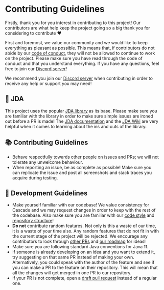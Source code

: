# Contributing Guidelines

Firstly, thank you for you interest in contributing to this project! Our contributors are what help keep the project going so a big thank you for considering to contribute ❤

First and foremost, we value our community and we would like to keep everything as pleasant as possible. This means that, if contributors do not abide by our [code of conduct](CODE_OF_CONDUCT.md), they will not be allowed to continue to work on the project. Please make sure you have read through the code of conduct and that you understand everything. If you have any questions, feel free to join our [Discord server](http://discord.cascadebot.org/)!

We recommend you join our [Discord server](https://discord.cascadebot.org/) when contributing in order to receive any help or support you may need!

## 🤖 JDA
This project uses the popular [JDA library](https://github.com/DV8FromTheWorld/JDA) as its base. Please make sure you are familiar with the library in order to make sure simple issues are ironed out before a PR is made! The [JDA documentation](https://ci.dv8tion.net/job/JDA/javadoc/index.html?overview-summary.html) and the [JDA Wiki](https://github.com/DV8FromTheWorld/JDA/wiki) are very helpful when it comes to learning about the ins and outs of the library.

## 📚 Contributing Guidelines
 - Behave respectfully towards other people on issues and PRs; we will not tolerate any unwelcome behaviour.
 - When reporting an issue, be as complete as possible! Make sure you can replicate the issue and post all screenshots and stack traces you acquire during testing.

## 📖 Development Guidelines
 - Make yourself familiar with our codebase! We value consistency for Cascade and we may request changes in order to keep with the rest of the codebase. Also make sure you are familiar with our [code style](https://github.com/CascadeBot/CascadeBot/wiki/Code-Style) and [repository structure](https://github.com/CascadeBot/CascadeBot/wiki/Repository-Structure)!
 - **Do not** contribute random features. Not only is this a waste of our time, it is a waste of your time also. Any random features that do not fit in with the current stage of the project will be rejected. We encourage any contributors to look through [other PRs](https://github.com/CascadeBot/CascadeBot/pulls) and [our roadmap](https://github.com/orgs/CascadeBot/projects/3) for ideas! 
 - Make sure you are following standard Java conventions for Java 11.
 - If someone is already developing on an idea and you want to extend it, try suggesting on that same PR instead of making your own. Alternatively, you could speak with the author of the feature and see if you can make a PR to the feature on their repository. This will mean that all the changes will get merged in one PR to our repository.
 - If your PR is not complete, open a [draft pull request](https://github.blog/2019-02-14-introducing-draft-pull-requests/) instead of a regular one.
